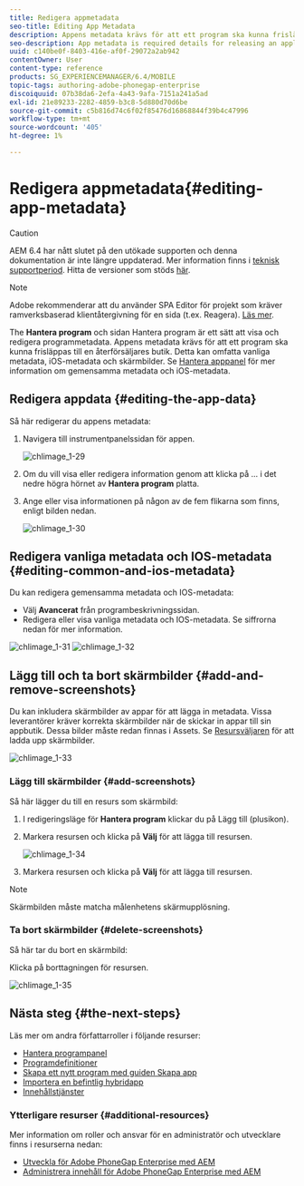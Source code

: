 ```yaml
---
title: Redigera appmetadata
seo-title: Editing App Metadata
description: Appens metadata krävs för att ett program ska kunna frisläppas till en återförsäljares butik. Följ den här sidan om du vill veta mer om hur du redigerar appdata.
seo-description: App metadata is required details for releasing an application to a vendor's store. Follow this page to learn about editing app data.
uuid: c140be0f-8403-416e-af0f-29072a2ab942
contentOwner: User
content-type: reference
products: SG_EXPERIENCEMANAGER/6.4/MOBILE
topic-tags: authoring-adobe-phonegap-enterprise
discoiquuid: 07b38da6-2efa-4a43-9afa-7151a241a5ad
exl-id: 21e89233-2282-4859-b3c8-5d880d70d6be
source-git-commit: c5b816d74c6f02f85476d16868844f39b4c47996
workflow-type: tm+mt
source-wordcount: '405'
ht-degree: 1%

---
```


# Redigera appmetadata{#editing-app-metadata}

>[!CAUTION]
>
>AEM 6.4 har nått slutet på den utökade supporten och denna dokumentation är inte längre uppdaterad. Mer information finns i [teknisk supportperiod](https://helpx.adobe.com/support/programs/eol-matrix.html). Hitta de versioner som stöds [här](https://experienceleague.adobe.com/docs/).

>[!NOTE]
>
>Adobe rekommenderar att du använder SPA Editor för projekt som kräver ramverksbaserad klientåtergivning för en sida (t.ex. Reagera). [Läs mer](/help/sites-developing/spa-overview.md).

The **Hantera program** och sidan Hantera program är ett sätt att visa och redigera programmetadata. Appens metadata krävs för att ett program ska kunna frisläppas till en återförsäljares butik. Detta kan omfatta vanliga metadata, iOS-metadata och skärmbilder. Se [Hantera apppanel](/help/mobile/phonegap-app-details-tile.md) för mer information om gemensamma metadata och iOS-metadata.

## Redigera appdata {#editing-the-app-data}

Så här redigerar du appens metadata:

1. Navigera till instrumentpanelssidan för appen.

   ![chlimage_1-29](assets/chlimage_1-29.png)

1. Om du vill visa eller redigera information genom att klicka på ... i det nedre högra hörnet av **Hantera program** platta.

1. Ange eller visa informationen på någon av de fem flikarna som finns, enligt bilden nedan.

   ![chlimage_1-30](assets/chlimage_1-30.png)

## Redigera vanliga metadata och IOS-metadata {#editing-common-and-ios-metadata}

Du kan redigera gemensamma metadata och IOS-metadata:

* Välj **Avancerat** från programbeskrivningssidan.
* Redigera eller visa vanliga metadata och IOS-metadata. Se siffrorna nedan för mer information.

![chlimage_1-31](assets/chlimage_1-31.png) ![chlimage_1-32](assets/chlimage_1-32.png)

## Lägg till och ta bort skärmbilder {#add-and-remove-screenshots}

Du kan inkludera skärmbilder av appar för att lägga in metadata. Vissa leverantörer kräver korrekta skärmbilder när de skickar in appar till sin appbutik. Dessa bilder måste redan finnas i Assets. Se [Resursväljaren](/help/assets/asset-selector.md) för att ladda upp skärmbilder.

![chlimage_1-33](assets/chlimage_1-33.png)

### Lägg till skärmbilder {#add-screenshots}

Så här lägger du till en resurs som skärmbild:

1. I redigeringsläge för **Hantera program** klickar du på Lägg till (plusikon).
1. Markera resursen och klicka på **Välj** för att lägga till resursen.

   ![chlimage_1-34](assets/chlimage_1-34.png)

1. Markera resursen och klicka på **Välj** för att lägga till resursen.

>[!NOTE]
>
>Skärmbilden måste matcha målenhetens skärmupplösning.

### Ta bort skärmbilder {#delete-screenshots}

Så här tar du bort en skärmbild:

Klicka på borttagningen för resursen.

![chlimage_1-35](assets/chlimage_1-35.png)

## Nästa steg {#the-next-steps}

Läs mer om andra författarroller i följande resurser:

* [Hantera programpanel](/help/mobile/phonegap-app-details-tile.md)
* [Programdefinitioner](/help/mobile/phonegap-app-definitions.md)
* [Skapa ett nytt program med guiden Skapa app](/help/mobile/phonegap-create-new-app.md)
* [Importera en befintlig hybridapp](/help/mobile/phonegap-adding-content-to-imported-app.md)
* [Innehållstjänster](/help/mobile/develop-content-as-a-service.md)

### Ytterligare resurser {#additional-resources}

Mer information om roller och ansvar för en administratör och utvecklare finns i resurserna nedan:

* [Utveckla för Adobe PhoneGap Enterprise med AEM](/help/mobile/developing-in-phonegap.md)
* [Administrera innehåll för Adobe PhoneGap Enterprise med AEM](/help/mobile/administer-phonegap.md)
